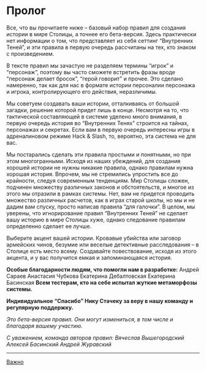 # Пролог

Все, что вы прочитаете ниже – базовый набор правил для создания истории в мире Столицы, а точнее его бета-версия. Здесь практически нет информации о том, что представляет из себя сеттинг “Внутренних Теней”, и эти правила в первую очередь рассчитаны на тех, кто знаком с произведением.

В тексте правил мы зачастую не разделяем термины “игрок” и “персонаж”, поэтому вы часто сможете встретить фразы вроде “персонаж делает бросок”, “герой говорит” и прочее. Это сделано намеренно, так как для нас в формате истории персоналии персонажа и игрока, контролирующего его действия, неразличимы.

Мы советуем создавать ваши истории, отталкиваясь от большой загадки, решение которой придет лишь в конце. Несмотря на то, что тактической составляющей в системе уделено много внимания, в первую очередь история во “Внутренних Тенях” строится на тайнах, персонажах и секретах. Если вам в первую очередь интересны игры в адреналиновом режиме Hack & Slash, то, вероятно, эта система не для вас.

Мы постарались сделать эти правила простыми и понятными, но при этом многогранными. Исходя из наших убеждений, для создания хорошей истории не нужны никакие правила, однако правилам нужна хорошая история. Впрочем, мы не стремились упростить все до крайности, следуя современным тенденциям. Мир Столицы сложен, подчинен множеству различных законов и обстоятельств, и многое из этого мы отразили в рамках системы. Нет, вам не придется проводить множество различных расчетов, как в играх старой школы, но мы и не дадим вам спуску, просто написав правила “для галочки”. В целом, мы уверены, что игнорирование правил “Внутренних Теней” не сделает вашу историю в мире Столицы хуже, однако следование правилам определенно сделает ее лучше.

Выберите акцент вашей истории. Кровавые убийства или заговор армейских чинов, безумие или веселые детективные расследования – в Столице есть место всему. Создавайте повествование, исходя из этого акцента, и у вас получится емкая и запоминающаяся история.

**Особые благодарности людям, что помогли нам в разработке:**
Андрей Сараев
Анастасия Чубкова Екатерина Дебалтовская
Екатерина Басинская
**Всем тестерам, кто на себе испытал жуткие метаморфозы системы.**

**Индивидуальное “Спасибо” Нику Стачеку за веру в нашу команду и регулярную поддержку.**

*Это бета-версия правил. Они могут измениться, в том числе и благодаря вашему участию.*

*С уважением, команда авторов правил:
Вячеслав Вышегородский
Алексей Басинский
Андрей Журавский*

---

[Важно](./rules/prologue/important-tips.md)
